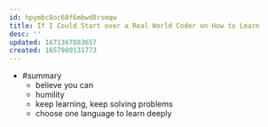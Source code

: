 ```yaml
---
id: hpymbc8oc60f6mbwd8rsmqw
title: If I Could Start over a Real World Coder on How to Learn
desc: ''
updated: 1671367883657
created: 1657980131773
---
```


- #summary
  - believe you can
  - humility
  - keep learning, keep solving problems
  - choose one language to learn deeply
  
